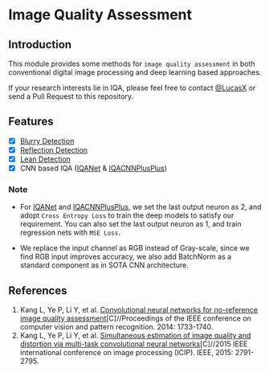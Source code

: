 # Image Quality Assessment
## Introduction
This module provides some methods for `image quality assessment` in both conventional digital image processing and deep learning based approaches.

If your research interests lie in IQA, please feel free to contact [@LucasX](https://github.com/lucasxlu) or send a Pull Request to this repository. 

## Features
- [x] [Blurry Detection](./blur_detector.py)
- [x] [Reflection Detection](./reflection_detector.py)
- [x] [Lean Detection](./lean_detector.py)
- [x] CNN based IQA ([IQANet](./models.py) & [IQACNNPlusPlus](./models.py))

### Note
- For [IQANet](./models.py) and [IQACNNPlusPlus](./models.py), we set the last output neuron as 2, and adopt ``Cross Entropy Loss`` to train
the deep models to satisfy our requirement. You can also set the last output neuron as 1, and train regression nets with ``MSE Loss``.

- We replace the input channel as RGB instead of Gray-scale, since we find RGB input improves accuracy, we also add BatchNorm as a standard component as in SOTA CNN architecture.

## References
1. Kang L, Ye P, Li Y, et al. [Convolutional neural networks for no-reference image quality assessment](http://openaccess.thecvf.com/content_cvpr_2014/papers/Kang_Convolutional_Neural_Networks_2014_CVPR_paper.pdf)[C]//Proceedings of the IEEE conference on computer vision and pattern recognition. 2014: 1733-1740.
2. Kang L, Ye P, Li Y, et al. [Simultaneous estimation of image quality and distortion via multi-task convolutional neural networks](https://ieeexplore.ieee.org/abstract/document/7351311/)[C]//2015 IEEE international conference on image processing (ICIP). IEEE, 2015: 2791-2795.
